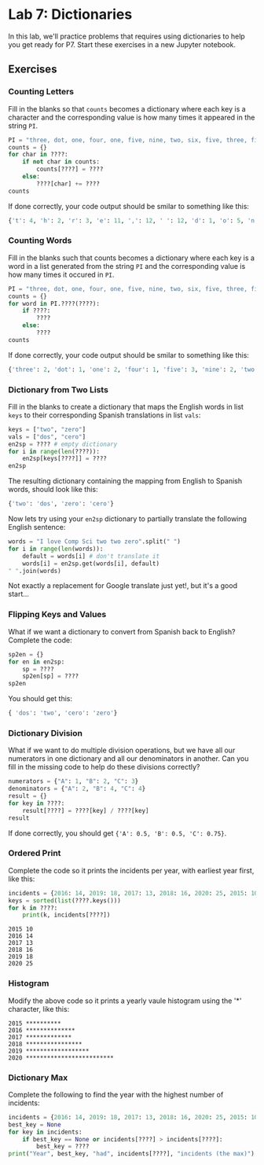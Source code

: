 # Lab 7: Dictionaries

In this lab, we'll practice problems that requires using dictionaries to help you get ready for P7. 
Start these exercises in a new Jupyter notebook.

## Exercises

### Counting Letters

Fill in the blanks so that `counts` becomes a dictionary where each
key is a character and the corresponding value is how many times it
appeared in the string `PI`.

```python
PI = "three, dot, one, four, one, five, nine, two, six, five, three, five, nine"
counts = {}
for char in ????:
    if not char in counts:
        counts[????] = ????
    else:
        ????[char] += ????
counts
```

If done correctly, your code output should be smilar to something like this:

```python
{'t': 4, 'h': 2, 'r': 3, 'e': 11, ',': 12, ' ': 12, 'd': 1, 'o': 5, 'n': 6, 'f': 4, 'u': 1, 'i': 6, 'v': 3, 'w': 1, 's': 1, 'x': 1}
```

### Counting Words

Fill in the blanks such that counts becomes a dictionary where each key is a word in a list generated from the string `PI` and the corresponding value is how many times it occured in `PI`.

```python
PI = "three, dot, one, four, one, five, nine, two, six, five, three, five, nine"
counts = {}
for word in PI.????(????):
    if ????:
        ????
    else:
        ????
counts
```

If done correctly, your code output should be smilar to something like this:

```python
{'three': 2, 'dot': 1, 'one': 2, 'four': 1, 'five': 3, 'nine': 2, 'two': 1, 'six': 1}
```

### Dictionary from Two Lists

Fill in the blanks to create a dictionary that maps the English words in list `keys` to their corresponding Spanish translations in list `vals`:

```python
keys = ["two", "zero"]
vals = ["dos", "cero"]
en2sp = ???? # empty dictionary
for i in range(len(????)):
    en2sp[keys[????]] = ????
en2sp
```

The resulting dictionary containing the mapping from English to Spanish
words, should look like this:

```python
{'two': 'dos', 'zero': 'cero'}
```

Now lets try using your `en2sp` dictionary to partially translate the following English sentence:

```python
words = "I love Comp Sci two two zero".split(" ")
for i in range(len(words)):
    default = words[i] # don't translate it
    words[i] = en2sp.get(words[i], default)
" ".join(words)
```

Not exactly a replacement for Google translate just yet!, but it's
a good start...

### Flipping Keys and Values

What if we want a dictionary to convert from Spanish back to English?
Complete the code:

```python
sp2en = {}
for en in en2sp:
    sp = ????
    sp2en[sp] = ????
sp2en
```

You should get this:

```python
{ 'dos': 'two', 'cero': 'zero'}
```

### Dictionary Division

What if we want to do multiple division operations, but we have all our
numerators in one dictionary and all our denominators in another. 
Can you fill in the missing code to help do these divisions correctly?

```python
numerators = {"A": 1, "B": 2, "C": 3}
denominators = {"A": 2, "B": 4, "C": 4}
result = {}
for key in ????:
    result[????] = ????[key] / ????[key]
result
````

If done correctly, you should get `{'A': 0.5, 'B': 0.5, 'C': 0.75}`.

### Ordered Print

Complete the code so it prints the incidents per year, with earliest
year first, like this:

```python
incidents = {2016: 14, 2019: 18, 2017: 13, 2018: 16, 2020: 25, 2015: 10}
keys = sorted(list(????.keys()))
for k in ????:
    print(k, incidents[????])
```

```
2015 10
2016 14
2017 13
2018 16
2019 18
2020 25
```

### Histogram

Modify the above code so it prints a yearly vaule histogram using the '*' character, like this:

```
2015 **********
2016 **************
2017 *************
2018 ****************
2019 ******************
2020 *************************
```

### Dictionary Max

Complete the following to find the year with the highest number of incidents:

```python
incidents = {2016: 14, 2019: 18, 2017: 13, 2018: 16, 2020: 25, 2015: 10}
best_key = None
for key in incidents:
    if best_key == None or incidents[????] > incidents[????]:
        best_key = ????
print("Year", best_key, "had", incidents[????], "incidents (the max)")
```
